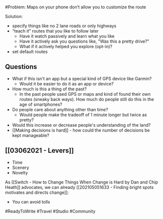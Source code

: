 #Problem: Maps on your phone don’t allow you to customize the route 


Solution:

- specify things like no 2 lane roads or only highways
- “teach it” routes that you like to follow later
	- Have it watch passively and learn what you like
	- Have it actively ask you questions like, "Was this a pretty drive?"
	- What if it actively helped you explore (opt-in)?
- set default routes

## Questions
- What if this isn't an app but a special kind of GPS device like Garmin? 
	- Would it be easier to do it as an app or device?
- How much is this a thing of the past? 
	- In the past people used GPS or maps and kind of found their own routes (sneaky back ways). How much do people still do this in the age of smartphones? 
- Do people care about anything other than time? 
	- Would people make the tradeoff of 1 minute longer but twice as pretty? 
- Would this increase or decrease people's understanding of the land?
- [[Making decisions is hard]] - how could the number of decisions be kept manageable?

## [[03062021 - Levers]]
- Time
- Scenery
- Novelty


As [[Switch - How to Change Things When Change is Hard by Dan and Chip Heath]] advocates, we can already [[202105051633 - Finding bright spots motivates and directs change]]:
- You can avoid tolls


#ReadyToWrite #Travel #Studio #Community 
